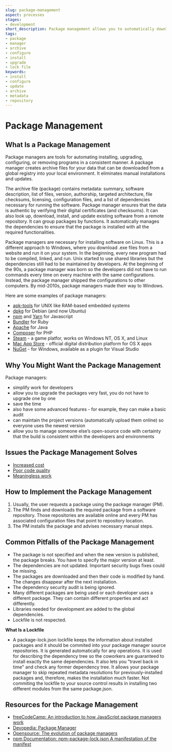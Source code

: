 ```yaml
---
slug: package-management
aspect: processes
stages:
- development
short_description: Package management allows you to automatically download, install, and update software using remote repositories and in a consistent manner. Package managers are software tools that eliminate maintaining the software manually.
tags:
- package
- manager
- archive
- configure
- install
- upgrade
- lock file
keywords:
- install
- configure
- update
- archive
- metadata
- repository
---
```


# Package Management

## What Is a Package Management

Package managers are tools for automating installing, upgrading, configuring, or removing programs in a consistent manner. A package manager creates archive files for your data that can be downloaded from a global registry into your local environment. It eliminates manual installations and updates.

The archive file (package) contains metadata: summary, software description, list of files, version, authorship, targeted architecture, file checksums, licensing, configuration files, and a list of dependencies necessary for running the software. Package manager ensures that the data is authentic by verifying their digital certificates (and checksums). It can also look up, download, install, and update existing software from a remote repository. It can group packages by functions. It automatically manages the dependencies to ensure that the package is installed with all the required functionalities.

Package managers are necessary for installing software on Linux. This is a different approach to Windows, where you download .exe files from a website and run it on your system. In the beginning, every new program had to be compiled, linked, and run. Unix started to use shared libraries but the dependencies still had to be maintained by developers. At the beginning of the 90s, a package manager was born so the developers did not have to run commands every time on every machine with the same configurations. Instead, the package manager shipped the configurations to other computers. By mid-2010s, package managers made their way to Windows.

Here are some examples of package managers:

- [apk-tools](http://apk-tools.sourceforge.net/) for UNIX like RAM-based embedded systems
- [dpkg](https://wiki.debian.org/Teams/Dpkg) for Debian (and now Ubuntu)
- [npm](https://en.wikipedia.org/wiki/Npm) and [Yarn](https://yarnpkg.com/lang/en/) for Javascript
- [Bundler](https://bundler.io/) for Ruby
- [Apache](https://maven.apache.org/) for Java
- [Composer](https://getcomposer.org/) for PHP
- [Steam](https://store.steampowered.com/) - a game platfor, works on Windows NT, OS X, and Linux
- [Mac App Store](https://www.apple.com/) - official digital distribution platform for OS X apps
- [NuGet](https://www.nuget.org/) - for Windows, available as a plugin for Visual Studio

## Why You Might Want the Package Management

Package managers:

- simplify work for developers
- allow you to upgrade the packages very fast, you do not have to upgrade one by one
- save the time
- also have some advanced features - for example, they can make a basic audit
- can maintain the project versions (automatically upload them online) so everyone uses the newest version
- allow you to manage someone else’s open-source code with certainty that the build is consistent within the developers and environments

## Issues the Package Management Solves

- [Increased cost](/issues/increased-cost)
- [Poor code quality](/issues/poor-code-quality)
- [Meaningless work](/issues/meaningless-work)

## How to Implement the Package Management

1. Usually, the user requests a package using the package manager (PM). 
2. The PM finds and downloads the required package from a software repository. Those repositories are available online and every PM has associated configuration files that point to repository location. 
3. The PM installs the package and advises necessary manual steps. 

## Common Pitfalls of the Package Management

- The package is not specified and when the new version is published, the package breaks. You have to specify the major version at least. 
- The dependencies are not updated. Important security bugs fixes could be missing. 
- The packages are downloaded and then their code is modified by hand. The changes disappear after the next installation. 
- The dependency security audit is being ignored. 
- Many different packages are being used or each developer uses a different package. They can contain different properties and act differently. 
- Libraries needed for development are added to the global dependencies. 
- Lockfile is not respected. 

**What Is a Lockfile**
  - A package-lock.json lockfile keeps the information about installed packages and it should be commited into your package manager source repositories. It is generated automatically for any operations. It is used for describing the dependency tree so the coworkers are guaranteed to install exactly the same dependencies. It also lets you "travel back in time" and check any former dependency tree. It allows your package manager to skip repeated metadata resolutions for previously-installed packages and, therefore, makes the installation much faster. Not commiting the lockfile to your source control results in installing two different modules from the same package.json.

## Resources for the Package Management

- [freeCodeCamp: An introduction to how JavaScript package managers work](https://www.freecodecamp.org/news/javascript-package-managers-101-9afd926add0a/) 
- [Devopedia: Package Manager](https://devopedia.org/package-manager#Linode-2017) 
- [Opensource: The evolution of package managers](https://opensource.com/article/18/7/evolution-package-managers) 
- [npm Documentation: npm-package-lock.json
A manifestation of the manifest](https://docs.npmjs.com/files/package-lock.json)
